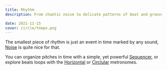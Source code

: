 ```yaml
---
title: Rhythm
description: From chaotic noise to delicate patterns of beat and groove

date: 2021-11-15
cover: circle/tempo.png
---
```


The smallest piece of rhythm is just an event in time marked by any sound, [Noise](./noise/index.md) is quite nice for that.

You can organize pitches in time with a simple, yet powerful [Sequencer](./sequencer/index.md), or explore beats loops with the [Horizontal](./loops/index.md) or [Circlular](./circle/index.md) metronomes.